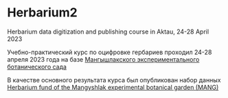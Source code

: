 # Herbarium2
Herbarium data digitization and publishing course in Aktau, 24-28 April 2023

Учебно-практический курс по оцифровке гербариев проходил 24-28 апреля 2023 года на базе [Мангышлакского экспериментального ботанического сада](http://mebs.kz/)

В качестве основного результата курса был опубликован набор данных [Herbarium fund of the Mangyshlak experimental botanical garden (MANG)](https://www.gbif.org/dataset/ab305882-cc9a-4600-8cd8-0fbbbc9b3009)
